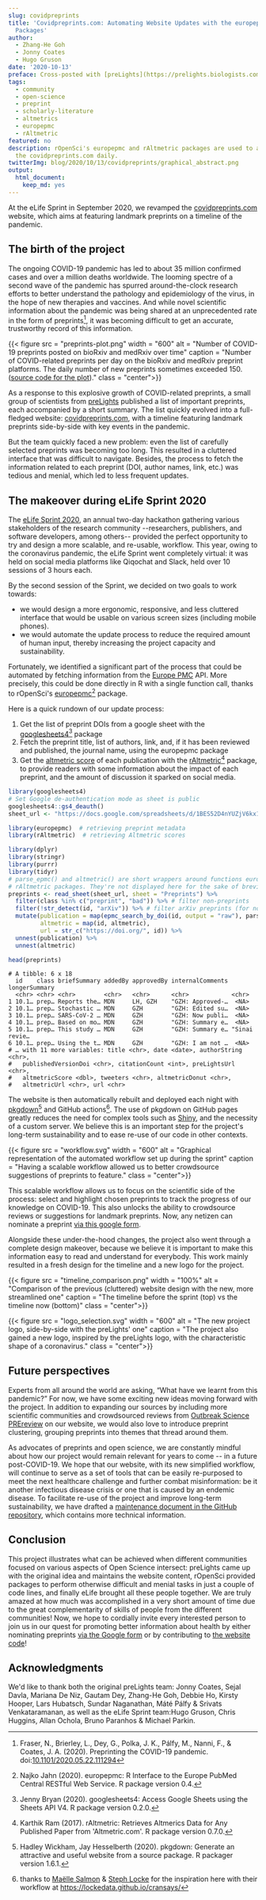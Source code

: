 ```yaml
---
slug: covidpreprints
title: 'Covidpreprints.com: Automating Website Updates with the europepmc and rAltmetric
  Packages'
author:
  - Zhang-He Goh
  - Jonny Coates
  - Hugo Gruson
date: '2020-10-13'
preface: Cross-posted with [preLights](https://prelights.biologists.com/news/covidpreprints-com-automating-website-updates-with-the-europepmc-and-raltmetric-packages/)
tags:
  - community
  - open-science
  - preprint
  - scholarly-literature
  - altmetrics
  - europepmc
  - rAltmetric
featured: no
description: rOpenSci's europepmc and rAltmetric packages are used to auto-update
  the covidpreprints.com daily.
twitterImg: blog/2020/10/13/covidpreprints/graphical_abstract.png
output:
  html_document:
    keep_md: yes
---
```




At the eLife Sprint in September 2020, we revamped the [covidpreprints.com](https://covidpreprints.com/) website, which aims at featuring landmark preprints on a timeline of the pandemic. 
 
## The birth of the project

The ongoing COVID-19 pandemic has led to about 35 million confirmed cases and over a million deaths worldwide. The looming spectre of a second wave of the pandemic has spurred around-the-clock research efforts to better understand the pathology and epidemiology of the virus, in the hope of new therapies and vaccines.
And while novel scientific information about the pandemic was being shared at an unprecedented rate in the form of preprints[^1], it was becoming difficult to get an accurate, trustworthy record of this information.

[^1]: Fraser, N., Brierley, L., Dey, G., Polka, J. K., Pálfy, M., Nanni, F., & Coates, J. A. (2020). Preprinting the COVID-19 pandemic. doi:[10.1101/2020.05.22.111294](https://doi.org/10.1101/2020.05.22.111294)

<!--html_preserve-->
{{< figure src = "preprints-plot.png" width = "600" alt = "Number of COVID-19 preprints posted on bioRxiv and medRxiv over time" caption = "Number of COVID-related preprints per day on the bioRxiv and medRxiv preprint platforms. The daily number of new preprints sometimes exceeded 150. (<a href='https://raw.githubusercontent.com/coatesj/covidpreprints/master/vignettes/preprint_plot.Rmd'>source code for the plot</a>)." class = "center">}}
<!--/html_preserve-->

As a response to this explosive growth of COVID-related preprints, a small group of scientists from [preLights](https://prelights.biologists.com/) published a list of important preprints, each accompanied by a short summary. The list quickly evolved into a full-fledged website: [covidpreprints.com](https://covidpreprints.com/), with a timeline featuring landmark preprints side-by-side with key events in the pandemic.

But the team quickly faced a new problem: even the list of carefully selected preprints was becoming too long. This resulted in a cluttered interface that was difficult to navigate. Besides, the process to fetch the information related to each preprint (DOI, author names, link, etc.) was tedious and menial, which led to less frequent updates.

## The makeover during eLife Sprint 2020

The [eLife Sprint 2020](https://sprint.elifesciences.org/), an annual two-day hackathon gathering various stakeholders of the research community --researchers, publishers, and software developers, among others-- provided the perfect opportunity to try and design a more scalable, and re-usable, workflow. This year, owing to the coronavirus pandemic, the eLife Sprint went completely virtual: it was held on social media platforms like Qiqochat and Slack, held over 10 sessions of 3 hours each.

By the second session of the Sprint, we decided on two goals to work towards:
- we would design a more ergonomic, responsive, and less cluttered interface that would be usable on various screen sizes (including mobile phones).
- we would automate the update process to reduce the required amount of human input, thereby increasing the project capacity and sustainability.

Fortunately, we identified a significant part of the process that could be automated by fetching information from the [Europe PMC](https://europepmc.org/About) API. More precisely, this could be done directly in R with a single function call, thanks to rOpenSci's [europepmc](https://docs.ropensci.org/europepmc/)[^2] package.

[^2]: Najko Jahn (2020). europepmc: R Interface to the Europe PubMed Central RESTful Web Service. R package version 0.4.

Here is a quick rundown of our update process:

1. Get the list of preprint DOIs from a google sheet with the [googlesheets4](https://googlesheets4.tidyverse.org/)[^3] package
1. Fetch the preprint title, list of authors, link, and, if it has been reviewed and published, the journal name, using the europepmc package
1. Get the [altmetric score](https://www.altmetric.com/) of each publication with the [rAltmetric](https://docs.ropensci.org/rAltmetric/)[^4] package, to provide readers with some information about the impact of each preprint, and the amount of discussion it sparked on social media.



```r 
library(googlesheets4)
# Set Google de-authentication mode as sheet is public
googlesheets4::gs4_deauth()
sheet_url <- "https://docs.google.com/spreadsheets/d/1BES52D4nYUZjV6kx1S_lJKSHvC9I0uzPTFA2mcxv4FI"

library(europepmc)  # retrieving preprint metadata
library(rAltmetric)  # retrieving Altmetric scores

library(dplyr)
library(stringr)
library(purrr)
library(tidyr)
# parse_epmc() and altmetric() are short wrappers around functions europepmc and 
# rAltmetric packages. They're not displayed here for the sake of brevity
preprints <- read_sheet(sheet_url, sheet = "Preprints") %>%
  filter(class %in% c("preprint", "bad")) %>% # filter non-preprints
  filter(!str_detect(id, "arXiv")) %>% # filter arXiv preprints (for now...)
  mutate(publication = map(epmc_search_by_doi(id, output = "raw"), parse_epmc),
         altmetric = map(id, altmetric),
         url = str_c("https://doi.org/", id)) %>%
  unnest(publication) %>%
  unnest(altmetric)

head(preprints)
```

```
# A tibble: 6 x 18
  id    class briefSummary addedBy approvedBy internalComments longerSummary
  <chr> <chr> <chr>        <chr>   <chr>      <chr>            <chr>        
1 10.1… prep… Reports the… MDN     LH, GZH    "GZH: Approved-…  <NA>        
2 10.1… prep… Stochastic … MDN     GZH        "GZH: Edited su…  <NA>        
3 10.1… prep… SARS-CoV-2 … MDN     GZH        "GZH: Now publi…  <NA>        
4 10.1… prep… Based on mo… MDN     GZH        "GZH: Summary e…  <NA>        
5 10.1… prep… This study … MDN     GZH        "GZH: Summary e… "Sinai revie…
6 10.1… prep… Using the t… MDN     GZH        "GZH: I am not …  <NA>        
# … with 11 more variables: title <chr>, date <date>, authorString <chr>,
#   publishedVersionDoi <chr>, citationCount <int>, preLightsUrl <chr>,
#   altmetricScore <dbl>, tweeters <chr>, altmetricDonut <chr>,
#   altmetricUrl <chr>, url <chr>
```

The website is then automatically rebuilt and deployed each night with [pkgdown](https://pkgdown.r-lib.org/)[^5] and GitHub actions[^6]. The use of pkgdown on GitHub pages greatly reduces the need for complex tools such as [Shiny](https://shiny.rstudio.com/), and the necessity of a custom server. We believe this is an important step for the project's long-term sustainability and to ease re-use of our code in other contexts.

[^3]: Jenny Bryan (2020). googlesheets4: Access Google Sheets using the Sheets API V4. R package version 0.2.0.
[^4]: Karthik Ram (2017). rAltmetric: Retrieves Altmerics Data for Any Published Paper from 'Altmetric.com'. R package version 0.7.0.
[^5]: Hadley Wickham, Jay Hesselberth (2020). pkgdown: Generate an attractive and useful website from a source package. R packager version 1.6.1.
[^6]: thanks to [Maëlle Salmon](/author/ma%C3%ABlle-salmon/) & [Steph Locke](/author/stephanie-locke/) for the inspiration here with their workflow at <https://lockedata.github.io/cransays/>

<!--html_preserve-->
{{< figure src = "workflow.svg" width = "600" alt = "Graphical representation of the automated workflow set up during the sprint" caption = "Having a scalable workflow allowed us to better crowdsource suggestions of preprints to feature." class = "center">}}
<!--/html_preserve-->

This scalable workflow allows us to focus on the scientific side of the process: select and highlight chosen preprints to track the progress of our knowledge on COVID-19. This also unlocks the ability to crowdsource reviews or suggestions for landmark preprints. Now, any netizen can nominate a preprint [via this google form](https://docs.google.com/forms/d/e/1FAIpQLSfRuZegczktW7SCmkopVZLNL7k0IHrEuoPRdAn6czTNxkM_xQ/viewform).

Alongside these under-the-hood changes, the project also went through a complete design makeover, because we believe it is important to make this information easy to read and understand for everybody. This work mainly resulted in a fresh design for the timeline and a new logo for the project.

<!--html_preserve-->
{{< figure src = "timeline_comparison.png" width = "100%" alt = "Comparison of the previous (cluttered) website design with the new, more streamlined one" caption = "The timeline before the sprint (top) vs the timeline now (bottom)" class = "center">}}
<!--/html_preserve-->

<!--html_preserve-->
{{< figure src = "logo_selection.svg" width = "600" alt = "The new project logo, side-by-side with the preLights' one" caption = "The project also gained a new logo, inspired by the preLights logo, with the characteristic shape of a coronavirus." class = "center">}}
<!--/html_preserve-->

## Future perspectives

Experts from all around the world are asking, “What have we learnt from this pandemic?” For now, we have some exciting new ideas moving forward with the project. In addition to expanding our sources by including more scientific communities and crowdsourced reviews from [Outbreak Science PREreview](https://outbreaksci.prereview.org) on our website, we would also love to introduce preprint clustering, grouping preprints into themes that thread around them.
 
As advocates of preprints and open science, we are constantly mindful about how our project would remain relevant for years to come -- in a future post-COVID-19. We hope that our website, with its new simplified workflow, will continue to serve as a set of tools that can be easily re-purposed to meet the next healthcare challenge and further combat misinformation: be it another infectious disease crisis or one that is caused by an endemic disease. To facilitate re-use of the project and improve long-term sustainability, we have drafted a [maintenance document in the GitHub repository](https://github.com/coatesj/covidpreprints/wiki/Maintenance-guide), which contains more technical information. 

## Conclusion

This project illustrates what can be achieved when different communities focused on various aspects of Open Science intersect: preLights came up with the original idea and maintains the website content, rOpenSci provided packages to perform otherwise difficult and menial tasks in just a couple of code lines, and finally eLife brought all these people together. We are truly amazed at how much was accomplished in a very short amount of time due to the great complementarity of skills of people from the different communities! Now, we hope to cordially invite every interested person to join us in our quest for promoting better information about health by either nominating preprints [via the Google form](https://docs.google.com/forms/d/e/1FAIpQLSfRuZegczktW7SCmkopVZLNL7k0IHrEuoPRdAn6czTNxkM_xQ/viewform) or by contributing to [the website code](https://github.com/coatesj/covidpreprints/)!

## Acknowledgments

We'd like to thank both the original preLights team: Jonny Coates, Sejal Davla, Mariana De Niz, Gautam Dey, Zhang-He Goh, Debbie Ho, Kirsty Hooper, Lars Hubatsch, Sundar Naganathan, Máté Pálfy & Srivats Venkataramanan, as well as the eLife Sprint team:Hugo Gruson, Chris Huggins, Allan Ochola, Bruno Paranhos & Michael Parkin.

